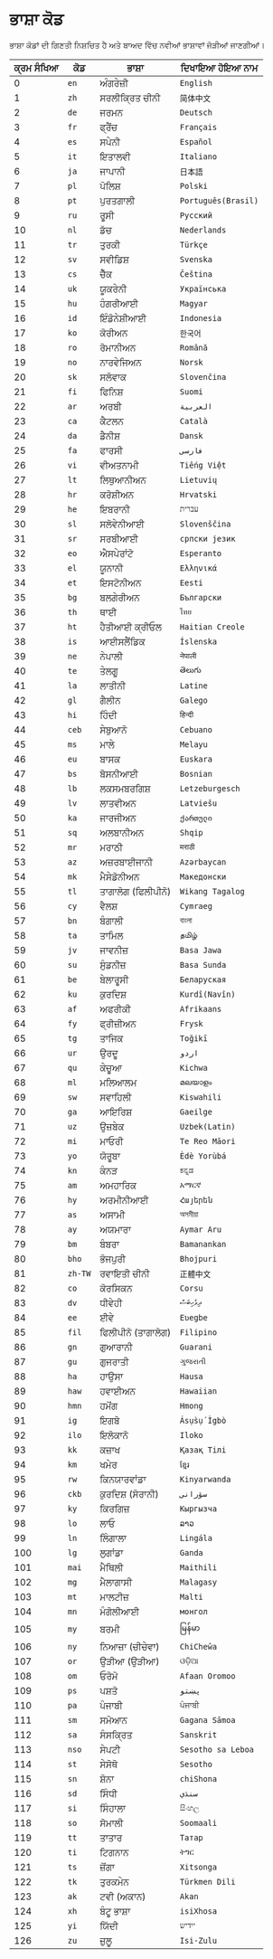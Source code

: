 # ਭਾਸ਼ਾ ਕੋਡ

ਭਾਸ਼ਾ ਕੋਡਾਂ ਦੀ ਗਿਣਤੀ ਨਿਸ਼ਚਿਤ ਹੈ ਅਤੇ ਬਾਅਦ ਵਿੱਚ ਨਵੀਆਂ ਭਾਸ਼ਾਵਾਂ ਜੋੜੀਆਂ ਜਾਣਗੀਆਂ।

| ਕ੍ਰਮ ਸੰਖਿਆ | ਕੋਡ | ਭਾਸ਼ਾ | ਦਿਖਾਇਆ ਹੋਇਆ ਨਾਮ |
| - | - | - | - |
| 0 | `en` | ਅੰਗਰੇਜ਼ੀ | `English` |
| 1 | `zh` | ਸਰਲੀਕ੍ਰਿਤ ਚੀਨੀ | `简体中文` |
| 2 | `de` | ਜਰਮਨ | `Deutsch` |
| 3 | `fr` | ਫ੍ਰੈਂਚ | `Français` |
| 4 | `es` | ਸਪੇਨੀ | `Español` |
| 5 | `it` | ਇਤਾਲਵੀ | `Italiano` |
| 6 | `ja` | ਜਾਪਾਨੀ | `日本語` |
| 7 | `pl` | ਪੋਲਿਸ਼ | `Polski` |
| 8 | `pt` | ਪੁਰਤਗਾਲੀ | `Português(Brasil)` |
| 9 | `ru` | ਰੂਸੀ | `Русский` |
| 10 | `nl` | ਡੱਚ | `Nederlands` |
| 11 | `tr` | ਤੁਰਕੀ | `Türkçe` |
| 12 | `sv` | ਸਵੀਡਿਸ਼ | `Svenska` |
| 13 | `cs` | ਚੈੱਕ | `Čeština` |
| 14 | `uk` | ਯੂਕਰੇਨੀ | `Українська` |
| 15 | `hu` | ਹੰਗਰੀਆਈ | `Magyar` |
| 16 | `id` | ਇੰਡੋਨੇਸ਼ੀਆਈ | `Indonesia` |
| 17 | `ko` | ਕੋਰੀਅਨ | `한국어` |
| 18 | `ro` | ਰੋਮਾਨੀਅਨ | `Română` |
| 19 | `no` | ਨਾਰਵੇਜਿਅਨ | `Norsk` |
| 20 | `sk` | ਸਲੋਵਾਕ | `Slovenčina` |
| 21 | `fi` | ਫਿਨਿਸ਼ | `Suomi` |
| 22 | `ar` | ਅਰਬੀ | `العربية` |
| 23 | `ca` | ਕੈਟਲਨ | `Català` |
| 24 | `da` | ਡੈਨੀਸ਼ | `Dansk` |
| 25 | `fa` | ਫਾਰਸੀ | `فارسی` |
| 26 | `vi` | ਵੀਅਤਨਾਮੀ | `Tiếng Việt` |
| 27 | `lt` | ਲਿਥੁਆਨੀਅਨ | `Lietuvių` |
| 28 | `hr` | ਕਰੋਸ਼ੀਅਨ | `Hrvatski` |
| 29 | `he` | ਇਬਰਾਨੀ | `עברית` |
| 30 | `sl` | ਸਲੋਵੇਨੀਆਈ | `Slovenščina` |
| 31 | `sr` | ਸਰਬੀਆਈ | `српски језик` |
| 32 | `eo` | ਐਸਪੇਰਾਂਟੋ | `Esperanto` |
| 33 | `el` | ਯੂਨਾਨੀ | `Ελληνικά` |
| 34 | `et` | ਇਸਟੋਨੀਅਨ | `Eesti` |
| 35 | `bg` | ਬਲਗੇਰੀਅਨ | `Български` |
| 36 | `th` | ਥਾਈ | `ไทย` |
| 37 | `ht` | ਹੈਤੀਆਈ ਕ੍ਰੀਓਲ | `Haitian Creole` |
| 38 | `is` | ਆਈਸਲੈਂਡਿਕ | `Íslenska` |
| 39 | `ne` | ਨੇਪਾਲੀ | `नेपाली` |
| 40 | `te` | ਤੇਲਗੂ | `తెలుగు` |
| 41 | `la` | ਲਾਤੀਨੀ | `Latine` |
| 42 | `gl` | ਗੈਲੀਨ | `Galego` |
| 43 | `hi` | ਹਿੰਦੀ | `हिन्दी` |
| 44 | `ceb` | ਸੇਬੁਆਨੋ | `Cebuano` |
| 45 | `ms` | ਮਾਲੇ | `Melayu` |
| 46 | `eu` | ਬਾਸਕ | `Euskara` |
| 47 | `bs` | ਬੋਸਨੀਆਈ | `Bosnian` |
| 48 | `lb` | ਲਕਸਮਬਰਗਿਸ਼ | `Letzeburgesch` |
| 49 | `lv` | ਲਾਤਵੀਅਨ | `Latviešu` |
| 50 | `ka` | ਜਾਰਜੀਅਨ | `ქართული` |
| 51 | `sq` | ਅਲਬਾਨੀਅਨ | `Shqip` |
| 52 | `mr` | ਮਰਾਠੀ | `मराठी` |
| 53 | `az` | ਅਜ਼ਰਬਾਈਜਾਨੀ | `Azərbaycan` |
| 54 | `mk` | ਮੈਸੇਡੋਨੀਅਨ | `Македонски` |
| 55 | `tl` | ਤਾਗਾਲੋਗ (ਫਿਲੀਪੀਨੋ) | `Wikang Tagalog` |
| 56 | `cy` | ਵੈਲਸ਼ | `Cymraeg` |
| 57 | `bn` | ਬੰਗਾਲੀ | `বাংলা` |
| 58 | `ta` | ਤਾਮਿਲ | `தமிழ்` |
| 59 | `jv` | ਜਾਵਨੀਜ਼ | `Basa Jawa` |
| 60 | `su` | ਸੁੰਡਨੀਜ਼ | `Basa Sunda` |
| 61 | `be` | ਬੇਲਾਰੂਸੀ | `Беларуская` |
| 62 | `ku` | ਕੁਰਦਿਸ਼ | `Kurdî(Navîn)` |
| 63 | `af` | ਅਫਰੀਕੀ | `Afrikaans` |
| 64 | `fy` | ਫ੍ਰੀਜ਼ੀਅਨ | `Frysk` |
| 65 | `tg` | ਤਾਜਿਕ | `Toğikī` |
| 66 | `ur` | ਉਰਦੂ | `اردو` |
| 67 | `qu` | ਕੇਚੂਆ | `Kichwa` |
| 68 | `ml` | ਮਲਿਆਲਮ | `മലയാളം` |
| 69 | `sw` | ਸਵਾਹਿਲੀ | `Kiswahili` |
| 70 | `ga` | ਆਇਰਿਸ਼ | `Gaeilge` |
| 71 | `uz` | ਉਜ਼ਬੇਕ | `Uzbek(Latin)` |
| 72 | `mi` | ਮਾਓਰੀ | `Te Reo Māori` |
| 73 | `yo` | ਯੋਰੂਬਾ | `Èdè Yorùbá` |
| 74 | `kn` | ਕੰਨੜ | `ಕನ್ನಡ` |
| 75 | `am` | ਅਮਹਾਰਿਕ | `አማርኛ` |
| 76 | `hy` | ਅਰਮੀਨੀਆਈ | `Հայերեն` |
| 77 | `as` | ਅਸਾਮੀ | `অসমীয়া` |
| 78 | `ay` | ਅਯਮਾਰਾ | `Aymar Aru` |
| 79 | `bm` | ਬੰਬਰਾ | `Bamanankan` |
| 80 | `bho` | ਭੋਜਪੁਰੀ | `Bhojpuri` |
| 81 | `zh-TW` | ਰਵਾਇਤੀ ਚੀਨੀ | `正體中文` |
| 82 | `co` | ਕੋਰਸਿਕਨ | `Corsu` |
| 83 | `dv` | ਧੀਵੇਹੀ | `ދިވެހިބަސް` |
| 84 | `ee` | ਈਵੇ | `Eʋegbe` |
| 85 | `fil` | ਫਿਲੀਪੀਨੋ (ਤਾਗਾਲੋਗ) | `Filipino` |
| 86 | `gn` | ਗੁਆਰਾਨੀ | `Guarani` |
| 87 | `gu` | ਗੁਜਰਾਤੀ | `ગુજરાતી` |
| 88 | `ha` | ਹਾਉਸਾ | `Hausa` |
| 89 | `haw` | ਹਵਾਈਅਨ | `Hawaiian` |
| 90 | `hmn` | ਹਮੋਂਗ | `Hmong` |
| 91 | `ig` | ਇਗਬੋ | `Ásụ̀sụ́ Ìgbò` |
| 92 | `ilo` | ਇਲੋਕਾਨੋ | `Iloko` |
| 93 | `kk` | ਕਜ਼ਾਖ | `Қазақ Тілі` |
| 94 | `km` | ਖਮੇਰ | `ខ្មែរ` |
| 95 | `rw` | ਕਿਨਯਾਰਵਾਂਡਾ | `Kinyarwanda` |
| 96 | `ckb` | ਕੁਰਦਿਸ਼ (ਸੋਰਾਨੀ) | `سۆرانی` |
| 97 | `ky` | ਕਿਰਗਿਜ਼ | `Кыргызча` |
| 98 | `lo` | ਲਾਓ | `ລາວ` |
| 99 | `ln` | ਲਿੰਗਾਲਾ | `Lingála` |
| 100 | `lg` | ਲੁਗਾਂਡਾ | `Ganda` |
| 101 | `mai` | ਮੈਥਿਲੀ | `Maithili` |
| 102 | `mg` | ਮੈਲਾਗਾਸੀ | `Malagasy` |
| 103 | `mt` | ਮਾਲਟੀਜ਼ | `Malti` |
| 104 | `mn` | ਮੰਗੋਲੀਆਈ | `монгол` |
| 105 | `my` | ਬਰਮੀ | `မြန်မာ` |
| 106 | `ny` | ਨਿਆਜ਼ਾ (ਚੀਚੇਵਾ) | `ChiCheŵa` |
| 107 | `or` | ਉੜੀਆ (ਉੜੀਆ) | `ଓଡ଼ିଆ` |
| 108 | `om` | ਓਰੋਮੋ | `Afaan Oromoo` |
| 109 | `ps` | ਪਸ਼ਤੋ | `پښتو` |
| 110 | `pa` | ਪੰਜਾਬੀ | `ਪੰਜਾਬੀ` |
| 111 | `sm` | ਸਮੋਆਨ | `Gagana Sāmoa` |
| 112 | `sa` | ਸੰਸਕ੍ਰਿਤ | `Sanskrit` |
| 113 | `nso` | ਸੇਪਟੀ | `Sesotho sa Leboa` |
| 114 | `st` | ਸੇਸੋਥੋ | `Sesotho` |
| 115 | `sn` | ਸ਼ੋਨਾ | `chiShona` |
| 116 | `sd` | ਸਿੰਧੀ | `سنڌي` |
| 117 | `si` | ਸਿੰਹਾਲਾ | `සිංහල` |
| 118 | `so` | ਸੋਮਾਲੀ | `Soomaali` |
| 119 | `tt` | ਤਾਤਾਰ | `Татар` |
| 120 | `ti` | ਟਿਗਨਾਨ | `ትግር` |
| 121 | `ts` | ਜ਼ੋਂਗਾ | `Xitsonga` |
| 122 | `tk` | ਤੁਰਕਮੇਨ | `Türkmen Dili` |
| 123 | `ak` | ਟਵੀ (ਅਕਾਨ) | `Akan` |
| 124 | `xh` | ਬੰਟੂ ਭਾਸ਼ਾ | `isiXhosa` |
| 125 | `yi` | ਯਿੱਦੀ | `ייִדיש` |
| 126 | `zu` | ਜ਼ੁਲੂ | `Isi-Zulu` |